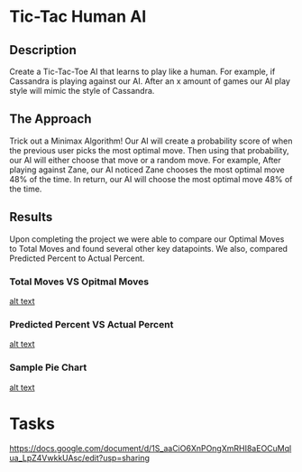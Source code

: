 # Tic-Tac Human AI

## Description

Create a Tic-Tac-Toe AI that learns to play like a human. For example, if Cassandra is playing against our AI. After an x amount of games our AI play style will mimic the style of Cassandra. 

## The Approach

Trick out a Minimax Algorithm! Our AI will create a probability score of when the previous user picks the most optimal move. 
Then using that probability, our AI will either choose that move or a random move. For example, After playing against Zane, our AI noticed Zane chooses the most optimal move 48% of the time. In return, our AI will choose the most optimal move 48% of the time.

## Results
Upon completing the project we were able to compare our Optimal Moves to Total Moves and found several other key datapoints. We also, compared Predicted Percent to Actual Percent.

### Total Moves VS Opitmal Moves
[alt text](https://github.com/Johnsons-AI/Tic-Tac/blob/master/Visualizations/total_moves_vs_optimal_moves.png)

### Predicted Percent VS Actual Percent 
[alt text](https://github.com/Johnsons-AI/Tic-Tac/blob/master/Visualizations/actual_percent_vs_predicted_percentage.png)

### Sample Pie Chart
[alt text](https://github.com/Johnsons-AI/Tic-Tac/blob/master/Visualizations/zane_piechart.png)


# Tasks
https://docs.google.com/document/d/1S_aaCiO6XnPOngXmRHI8aEOCuMqlua_LpZ4VwkkUAsc/edit?usp=sharing

